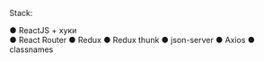 Stack:

● ReactJS + хуки </br>
● React Router
● Redux
● Redux thunk
● json-server
● Axios
● classnames
